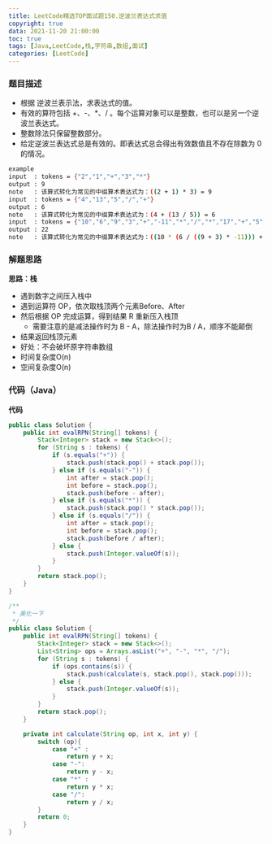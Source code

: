 ```yaml
---
title: LeetCode精选TOP面试题150.逆波兰表达式求值
copyright: true
data: 2021-11-20 21:00:00
toc: true
tags: [Java,LeetCode,栈,字符串,数组,面试]
categories: [LeetCode]
---
```


### 题目描述

 * 根据 逆波兰表示法，求表达式的值。
 * 有效的算符包括 +、-、*、/ 。每个运算对象可以是整数，也可以是另一个逆波兰表达式。
 * 整数除法只保留整数部分。
 * 给定逆波兰表达式总是有效的。即表达式总会得出有效数值且不存在除数为 0 的情况。
 
```bash
example
input  : tokens = {"2","1","+","3","*"}
output : 9
note   : 该算式转化为常见的中缀算术表达式为：((2 + 1) * 3) = 9
input  : tokens = {"4","13","5","/","+"}
output : 6
note   : 该算式转化为常见的中缀算术表达式为：(4 + (13 / 5)) = 6
input  : tokens = {"10","6","9","3","+","-11","*","/","*","17","+","5","+"}
output : 22
note   : 该算式转化为常见的中缀算术表达式为：((10 * (6 / ((9 + 3) * -11))) + 17) + 5
```

<!--more-->

### 解题思路
**思路：栈**
+ 遇到数字之间压入栈中
+ 遇到运算符 OP，依次取栈顶两个元素Before、After
+ 然后根据 OP 完成运算，得到结果 R 重新压入栈顶
    * 需要注意的是减法操作时为 B - A，除法操作时为B / A，顺序不能颠倒
+ 结果返回栈顶元素
+ 好处：不会破坏原字符串数组
+ 时间复杂度O(n)
+ 空间复杂度O(n)

### 代码（Java）
**代码**
```java
public class Solution {
    public int evalRPN(String[] tokens) {
        Stack<Integer> stack = new Stack<>();
        for (String s : tokens) {
            if (s.equals("+")) {
                stack.push(stack.pop() + stack.pop());
            } else if (s.equals("-")) {
                int after = stack.pop();
                int before = stack.pop();
                stack.push(before - after);
            } else if (s.equals("*")) {
                stack.push(stack.pop() * stack.pop());
            } else if (s.equals("/")) {
                int after = stack.pop();
                int before = stack.pop();
                stack.push(before / after);
            } else {
                stack.push(Integer.valueOf(s));
            }
        }
        return stack.pop();
    }
}

/**
 * 美化一下
 */
public class Solution {
    public int evalRPN(String[] tokens) {
        Stack<Integer> stack = new Stack<>();
        List<String> ops = Arrays.asList("+", "-", "*", "/");
        for (String s : tokens) {
            if (ops.contains(s)) {
                stack.push(calculate(s, stack.pop(), stack.pop()));
            } else {
                stack.push(Integer.valueOf(s));
            }
        }
        return stack.pop();
    }

    private int calculate(String op, int x, int y) {
        switch (op){
            case "+" :
                return y + x;
            case "-":
                return y - x;
            case "*" :
                return y * x;
            case "/":
                return y / x;
        }
        return 0;
    }
}

```
